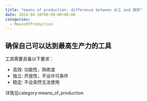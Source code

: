 ```yaml
---
title: "means of production, difference between 长工 and 佃农"
date: 2024-04-30T00:00:00+08:00
categories: 
  - MeansOfProduction
---
```


## 确保自己可以达到最高生产力的工具

工具需要具备以下要求：
- 高效: 功能性，熟练度
- 独立: 开放性，不设许可条件
- 稳定: 不会突然无法使用

详情见category:means_of_production
